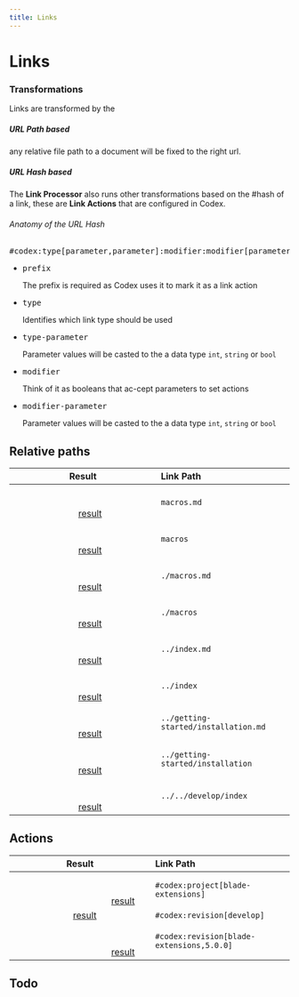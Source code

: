 ```yaml
---
title: Links
---
```


# Links

<!-- [Relative + Hash](../getting-started/installation.md#codex:doc[Link]) -->

### Transformations
Links are transformed by the [](../../develop/links.md#codex:phpdoc(Codex/Processors/LinksProcessor):type:drawer:popover)

##### URL Path based
any relative file path to a document will be fixed to the right url.

##### URL Hash based 
The __Link Processor__ also runs other transformations based on the #hash of a link, 
these are __Link Actions__ that are configured in Codex.    

###### Anatomy of the URL Hash
<pre><c-c teal>#codex</c-c>:<c-c deep-orange>type[</c-c><c-c green>parameter</c-c>,<c-c green>parameter</c-c><c-c deep-orange>]</c-c>:<c-c indigo>modifier</c-c>:<c-c indigo>modifier[</c-c><c-c green>parameter</c-c>,<c-c green>parameter</c-c><c-c indigo>]</c-c>:<c-c indigo>modifier</c-c>:<c-c indigo>modifier[</c-c><c-c green>parameter</c-c><c-c indigo>]</c-c></pre>

- <pre><c-c teal>prefix</c-c></pre> The prefix is required as Codex uses it to mark it as a link action 
- <pre><c-c deep-orange>type</c-c></pre> Identifies which link type should be used 
- <pre><c-c green>type-parameter</c-c></pre> Parameter values will be casted to the a data type <code>int</code>, <code>string</code> or <code>bool</code>   
- <pre><c-c indigo>modifier</c-c></pre> Think of it as booleans that ac-cept parameters to set actions
- <pre><c-c green>modifier-parameter</c-c></pre> Parameter values will be casted to the a data type <code>int</code>, <code>string</code> or <code>bool</code>   




## Relative paths

| Result                                                | Link Path                            |
|:-----------------------------------------------------:|:-------------------------------------|
|                                                                                                                         [result](macros.md)                          | `macros.md`                          |
|                                                                                                                         [result](macros)                             | `macros`                             |
|                                                                                                                         [result](./macros.md)                        | `./macros.md`                        |
|                                                                                                                         [result](./macros)                           | `./macros`                           |
|                                                                                                                         [result](../index.md)                        | `../index.md`                        |
|                                                                                                                         [result](../index)                           | `../index`                           |
|                                                                                                                         [result](../getting-started/installation.md) | `../getting-started/installation.md` |
|                                                                                                                         [result](../getting-started/installation)    | `../getting-started/installation`    |
|                                                                                                                         [result](../../develop/index)                | `../../develop/index`                |



## Actions

| Result                                                       | Link Path                                 |
|:------------------------------------------------------------:|:------------------------------------------|
|                                                                                                                                                   [result](#codex:project[blade-extensions])        | `#codex:project[blade-extensions]`        |
|     [result](#codex:revision[develop])                           | `#codex:revision[develop]`                |
|                                                                                                                                                   [result](#codex:revision[blade-extensions,5.0.0]) | `#codex:revision[blade-extensions,5.0.0]` |



## Todo
